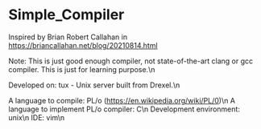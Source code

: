 # Simple_Compiler
Inspired by Brian Robert Callahan in https://briancallahan.net/blog/20210814.html

Note: This is just good enough compiler, not state-of-the-art clang or gcc compiler. This is just for learning purpose.\n

Developed on: tux - Unix server built from Drexel.\n

A language to compile: PL/o (https://en.wikipedia.org/wiki/PL/0)\n
A language to implement PL/o compiler: C\n
Development environment: unix\n
IDE: vim\n
